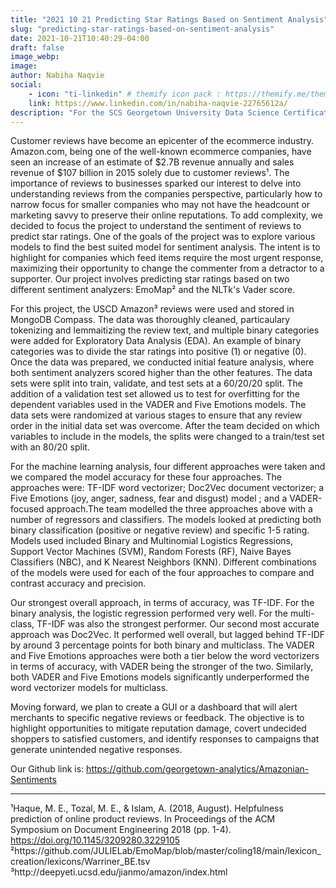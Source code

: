 ```yaml
---
title: "2021 10 21 Predicting Star Ratings Based on Sentiment Analysis"
slug: "predicting-star-ratings-based-on-sentiment-analysis"
date: 2021-10-21T10:40:29-04:00
draft: false
image_webp: 
image: 
author: Nabiha Naqvie 
social: 
    - icon: "ti-linkedin" # themify icon pack : https://themify.me/themify-icons
    link: https://www.linkedin.com/in/nabiha-naqvie-22765612a/  
description: "For the SCS Georgetown University Data Science Certificate in Cohort 24, the Amaznonian Sentiment team utilized sentiment analyzers to understand Amazon reviews to predict star ratings"  
---
```


Customer reviews have become an epicenter of the ecommerce industry. Amazon.com, being one of the well-known ecommerce companies, have seen an increase of an estimate of $2.7B revenue annually and sales revenue of $107 billion in 2015 solely due to customer reviews¹. The importance of reviews to businesses sparked our interest to delve into understanding reviews from the companies perspective, particularly how to narrow focus for smaller companies who may not have the headcount or marketing savvy to preserve their online reputations. To add complexity, we decided to focus the project to understand the sentiment of reviews to predict star ratings. One of the goals of the project was to explore various models to find the best suited model for sentiment analysis. The intent is to highlight for companies which feed items require the most urgent response, maximizing their opportunity to change the commenter from a detractor to a supporter. Our project involves predicting star ratings based on two different sentiment analyzers: EmoMap² and the NLTk's Vader score.

For this project, the USCD Amazon³ reviews were used and stored in MongoDB Compass. The data was thoroughly cleaned, particaulary tokenizing and lemmaitizing the review text, and multiple binary categories were added for Exploratory Data Analysis (EDA). An example of binary categories was to divide the star ratings into positive (1) or negative (0). Once the data was prepared, we conducted initial feature analysis, where both sentiment analyzers scored higher than the other features. The data sets were split into train, validate, and test sets at a 60/20/20 split. The addition of a validation test set allowed us to test for overfitting for the dependent variables used in the VADER and Five Emotions models. The data sets were randomized at various stages to ensure that any review order in the initial data set was overcome. After the team decided on which variables to include in the models, the splits were changed to a train/test set with an 80/20 split.

For the machine learning analysis, four different approaches were taken and we compared the model accuracy for these four approaches. The approaches were: TF-IDF word vectorizer; Doc2Vec document vectorizer; a Five Emotions (joy, anger, sadness, fear and disgust) model ; and a VADER-focused approach.The team modelled the three approaches above with a number of regressors and classifiers. The models looked at predicting both binary classification (positive or negative review) and specific 1-5 rating. Models used included Binary and Multinomial Logistics Regressions, Support Vector Machines (SVM), Random Forests (RF), Naive Bayes Classifiers (NBC), and K Nearest Neighbors (KNN). Different combinations of the models were used for each of the four approaches to compare and contrast accuracy and precision.

Our strongest overall approach, in terms of accuracy, was TF-IDF. For the binary analysis, the logistic regression  performed very well. For the multi-class, TF-IDF was also the strongest performer. Our second most accurate approach was Doc2Vec. It performed well overall, but lagged behind TF-IDF by around 3 percentage points for both binary and multiclass. The VADER and Five Emotions approaches were both a tier below the word vectorizers in terms of accuracy, with VADER being the stronger of the two. Similarly, both VADER and Five Emotions models significantly underperformed the word vectorizer models for multiclass.

Moving forward, we plan to create a GUI or a dashboard that will alert merchants to specific negative reviews or feedback. The objective is to highlight opportunities to mitigate reputation damage, covert undecided shoppers to satisfied customers, and identify responses to campaigns that generate unintended negative responses.
 
Our Github link is: https://github.com/georgetown-analytics/Amazonian-Sentiments

**** 
¹Haque, M. E., Tozal, M. E., & Islam, A. (2018, August). Helpfulness prediction of online product reviews. In Proceedings of the ACM Symposium on Document Engineering 2018 (pp. 1-4). https://doi.org/10.1145/3209280.3229105
²https://github.com/JULIELab/EmoMap/blob/master/coling18/main/lexicon_creation/lexicons/Warriner_BE.tsv
³http://deepyeti.ucsd.edu/jianmo/amazon/index.html

